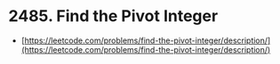 # 2485. Find the Pivot Integer

- [https://leetcode.com/problems/find-the-pivot-integer/description/](https://leetcode.com/problems/find-the-pivot-integer/description/)
